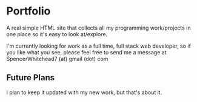 # Portfolio

A real simple HTML site that collects all my programming work/projects in one place so it's easy to look at/explore.

I'm currently looking for work as a full time, full stack web developer, so if you like what you see, please feel free to send me a message at SpencerWhitehead7 (at) gmail (dot) com

## Future Plans

I plan to keep it updated with my new work, but that's about it.